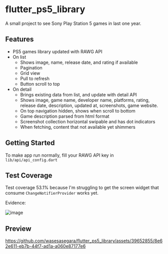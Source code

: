 # flutter_ps5_library

A small project to see Sony Play Station 5 games in last one year.

## Features

- PS5 games library updated with RAWG API
- On list
  - Shows image, name, release date, and rating if available
  - Pagination
  - Grid view
  - Pull to refresh
  - Button scroll to top
- On detail
  - Brings existing data from list, and update with detail API
  - Shows image, game name, developer name, platforms, rating, release date,
    description, updated at, screenshots, game website.
  - On top navigation hidden, shows when scroll to bottom
  - Game description parsed from html format
  - Screenshot collection horizontal swipable and has dot indicators
  - When fetching, content that not available yet shimmers

## Getting Started

To make app run normally, fill your RAWG API key in `lib/api/api_config.dart`

## Test Coverage

Test coverage 53.1% because I'm struggling to get the screen widget that consume 
`ChangeNotifierProvider` works yet.

Evidence:

![image](https://github.com/wasesasegara/flutter_ps5_library/assets/39652855/5293bacd-ee0d-49dd-befc-67f1059197c4)

## Preview

https://github.com/wasesasegara/flutter_ps5_library/assets/39652855/8e62e611-eb7b-44f7-ad1a-a060e87177e6


